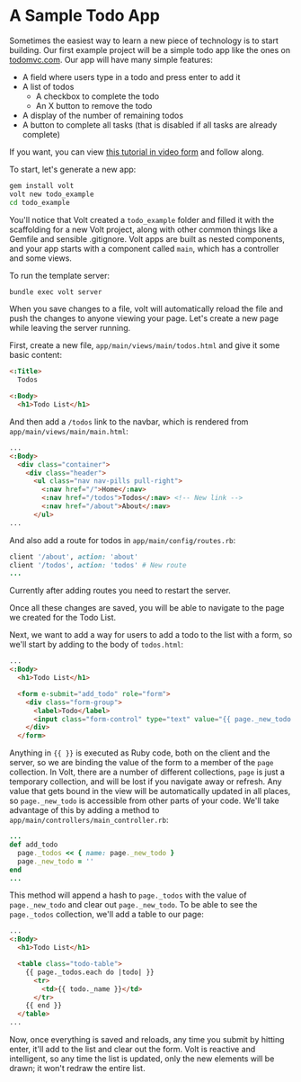 # A Sample Todo App

Sometimes the easiest way to learn a new piece of technology is to start building.  Our first example project will be a simple todo app like the ones on [todomvc.com](http://todomvc.com/). Our app will have many simple features:

- A field where users type in a todo and press enter to add it
- A list of todos
    - A checkbox to complete the todo
    - An X button to remove the todo
- A display of the number of remaining todos
- A button to complete all tasks (that is disabled if all tasks are already complete)

If you want, you can view [this tutorial in video form](https://www.youtube.com/watch?v=Tg-EtRnMz7o) and follow along.

To start, let's generate a new app:

```bash
gem install volt
volt new todo_example
cd todo_example
```

You'll notice that Volt created a ```todo_example``` folder and filled it with the scaffolding for a new Volt project, along with other common things like a Gemfile and sensible .gitignore. Volt apps are built as nested components, and your app starts with a component called `main`, which has a controller and some views.

To run the template server:

```bash
bundle exec volt server
```

When you save changes to a file, volt will automatically reload the file and push the changes to anyone viewing your page. Let's create a new page while leaving the server running.

First, create a new file, `app/main/views/main/todos.html` and give it some basic content:

```html
<:Title>
  Todos

<:Body>
  <h1>Todo List</h1>
```

And then add a `/todos` link to the navbar, which is rendered from `app/main/views/main/main.html`:

```html
...
<:Body>
  <div class="container">
    <div class="header">
      <ul class="nav nav-pills pull-right">
        <:nav href="/">Home</:nav>
        <:nav href="/todos">Todos</:nav> <!-- New link -->
        <:nav href="/about">About</:nav>
      </ul>
...
```

And also add a route for todos in `app/main/config/routes.rb`:
```ruby
client '/about', action: 'about'
client '/todos', action: 'todos' # New route
...
```

Currently after adding routes you need to restart the server.

Once all these changes are saved, you will be able to navigate to the page we created for the Todo List.

Next, we want to add a way for users to add a todo to the list with a form, so we'll start by adding to the body of `todos.html`:

```html
...
<:Body>
  <h1>Todo List</h1>

  <form e-submit="add_todo" role="form">
    <div class="form-group">
      <label>Todo</label>
      <input class="form-control" type="text" value="{{ page._new_todo }}" />
    </div>
  </form>
```

Anything in `{{ }}` is executed as Ruby code, both on the client and the server, so we are binding the value of the form to a member of the `page` collection. In Volt, there are a number of different collections, `page` is just a temporary collection, and will be lost if you navigate away or refresh. Any value that gets bound in the view will be automatically updated in all places, so `page._new_todo` is accessible from other parts of your code. We'll take advantage of this by adding a method to `app/main/controllers/main_controller.rb`:

```ruby
...
def add_todo
  page._todos << { name: page._new_todo }
  page._new_todo = ''
end
...
```

This method will append a hash to `page._todos` with the value of `page._new_todo` and clear out `page._new_todo`. To be able to see the `page._todos` collection, we'll add a table to our page:

```html
...
<:Body>
  <h1>Todo List</h1>

  <table class="todo-table">
    {{ page._todos.each do |todo| }}
      <tr>
        <td>{{ todo._name }}</td>
      </tr>
    {{ end }}
  </table>
...
```

Now, once everything is saved and reloads, any time you submit by hitting enter, it'll add to the list and clear out the form. Volt is reactive and intelligent, so any time the list is updated, only the new elements will be drawn; it won't redraw the entire list.

